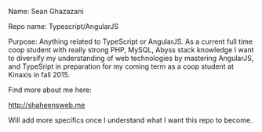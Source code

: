 Name: Sean Ghazazani

Repo name: Typescript/AngularJS

Purpose: Anything related to TypeScript or AngularJS. As a current full time coop student with really strong PHP, MySQL, Abyss stack knowledge I want to diversify my understanding of web technologies by mastering AngularJS, and TypeSript in preparation for my coming term as a coop student at Kinaxis in fall 2015.

Find more about me here:

http://shaheensweb.me

Will add more specifics once I understand what I want this repo to become.            
